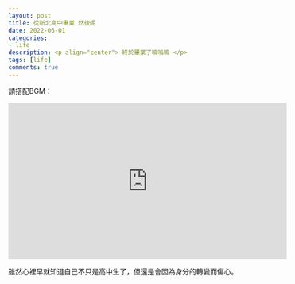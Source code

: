 ```yaml
---
layout: post
title: 從新北高中畢業 然後呢
date: 2022-06-01
categories:
- life
description: <p align="center"> 終於畢業了嗚嗚嗚 </p>
tags: [life]
comments: true
---
```


請搭配BGM：

<iframe width="560" height="315" src="https://www.youtube.com/embed/AlSa-JRNkXM" title="YouTube video player" frameborder="0" allow="accelerometer; autoplay; clipboard-write; encrypted-media; gyroscope; picture-in-picture" allowfullscreen></iframe>

雖然心裡早就知道自己不只是高中生了，但還是會因為身分的轉變而傷心。

